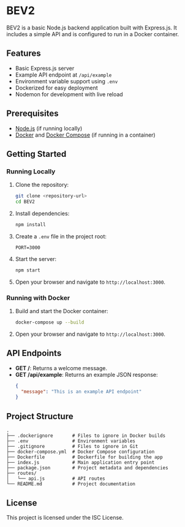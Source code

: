 # BEV2

BEV2 is a basic Node.js backend application built with Express.js. It includes a simple API and is configured to run in a Docker container.

## Features

- Basic Express.js server
- Example API endpoint at `/api/example`
- Environment variable support using `.env`
- Dockerized for easy deployment
- Nodemon for development with live reload

## Prerequisites

- [Node.js](https://nodejs.org/) (if running locally)
- [Docker](https://www.docker.com/) and [Docker Compose](https://docs.docker.com/compose/) (if running in a container)

## Getting Started

### Running Locally

1. Clone the repository:
   ```bash
   git clone <repository-url>
   cd BEV2
   ```

2. Install dependencies:
   ```bash
   npm install
   ```

3. Create a `.env` file in the project root:
   ```
   PORT=3000
   ```

4. Start the server:
   ```bash
   npm start
   ```

5. Open your browser and navigate to `http://localhost:3000`.

### Running with Docker

1. Build and start the Docker container:
   ```bash
   docker-compose up --build
   ```

2. Open your browser and navigate to `http://localhost:3000`.

## API Endpoints

- **GET /**: Returns a welcome message.
- **GET /api/example**: Returns an example JSON response:
  ```json
  {
    "message": "This is an example API endpoint"
  }
  ```

## Project Structure

```
.
├── .dockerignore       # Files to ignore in Docker builds
├── .env                # Environment variables
├── .gitignore          # Files to ignore in Git
├── docker-compose.yml  # Docker Compose configuration
├── Dockerfile          # Dockerfile for building the app
├── index.js            # Main application entry point
├── package.json        # Project metadata and dependencies
├── routes/
│   └── api.js          # API routes
└── README.md           # Project documentation
```

## License

This project is licensed under the ISC License.
